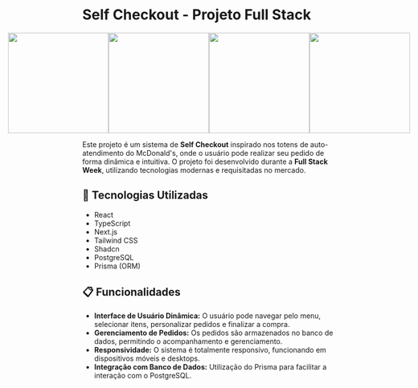 # Self Checkout - Projeto Full Stack

<div style="display: flex; justify-content: center;">
  <img src="https://github.com/user-attachments/assets/a5e1f362-c3a7-406a-b519-9f9f7957ed0b" width="200" heigth="200" />
  <img src="https://github.com/user-attachments/assets/19937083-bdd0-42a9-bfe1-9e026a2ad0e4" width="200" heigth="200" />
  <img src="https://github.com/user-attachments/assets/80cad541-47fc-44d7-8000-fff531ef343e" width="200" heigth="200" />
  <img src="https://github.com/user-attachments/assets/16a0d3b8-a9ea-4630-951e-0a2fd23d8aa5" width="200" heigth="200" />
</div>

Este projeto é um sistema de **Self Checkout** inspirado nos totens de auto-atendimento do McDonald's, onde o usuário pode realizar seu pedido de forma dinâmica e intuitiva. O projeto foi desenvolvido durante a **Full Stack Week**, utilizando tecnologias modernas e requisitadas no mercado.

## 🚀 Tecnologias Utilizadas
  - React
  - TypeScript
  - Next.js
  - Tailwind CSS
  - Shadcn
  - PostgreSQL
  - Prisma (ORM)

## 📋 Funcionalidades

- **Interface de Usuário Dinâmica:** O usuário pode navegar pelo menu, selecionar itens, personalizar pedidos e finalizar a compra.
- **Gerenciamento de Pedidos:** Os pedidos são armazenados no banco de dados, permitindo o acompanhamento e gerenciamento.
- **Responsividade:** O sistema é totalmente responsivo, funcionando em dispositivos móveis e desktops.
- **Integração com Banco de Dados:** Utilização do Prisma para facilitar a interação com o PostgreSQL.
